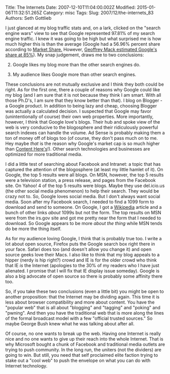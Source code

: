 Title: The Internets
Date: 2007-12-10T11:04:00.002Z
Modified: 2015-01-06T11:32:51.265Z
Category: misc
Tags: 
Slug: 2007/12/the-internets_83
Authors: Seth Gottlieb

I just glanced at my blog traffic stats and, on a lark, clicked on the "search engine wars" view to see that Google represented 97.81% of my search engine traffic. I knew it was going to be high but what surprised me is how much higher this is than the average (Google had a 56.96% percent share according to [Market Share.](http://marketshare.hitslink.com/report.aspx?qprid=1) However, [Geoffrey Mack estimated Google's share at 85%](http://awis.blogspot.com/2006/07/search-engine-market-share.html)). My snap judgement, draws me to two conclusions:

  

  
 2.   Google likes my blog more than the other search engines do.
  
  
 5.   My audience likes Google more than other search engines.
  

  

These conclusions are not mutually exclusive and I think they both could be right. As for the first one, there a couple of reasons why Google could like my blog (and I am sure that it is not because they think I am smart. With all those Ph.D's, I am sure that they know better than that). I blog on Blogger - a Google product. In addition to being lazy and cheap, choosing Blogger was actually a calculated decision. I suspected that Google may favor (unintentionally of course) their own web properties. More importantly, however, I think that Google love's blogs. Their hub and spoke view of the web is very conducive to the blogosphere and their ridiculously powerful search indexes can handle the volume. Ad Sense is probably making them a ton of money off of blogs too (of course, they don't pass much on to me. Hey maybe _that_ is the reason why Google's market cap is so much higher than [Content Here's](http://www.contenthere.net)!). Other search technologies and businesses are optimized for more traditional media.

  

I did a little test of searching about Facebook and Intranet: a topic that has captured the attention of the blogosphere (at least my little hamlet of it). On Google, the top 5 results were all blogs. On MSN, however, the top 5 results were a television station, a press release, and pages from the Facebook site. On Yahoo! 4 of the top 5 results were blogs. Maybe they use del.icio.us (the other social media phenomenon) to help their search. They would be crazy not to. So, Google loves social media. But I don't always want social media. Soon after my Facebook search, I needed to find a 1099 form to download and send to someone. On Google, I got a [Wikipedia](http://www.wikipedia.org "Wikipedia") article and a bunch of other links _about_ 1099s but not the form. The top results on MSN were from the irs.gov site and got me pretty near the form that I needed to download. So Google appears to be more _about the thing_ while MSN tends do be more the thing itself.

  

As for my audience loving Google, I think that is probably true too. I write a lot about open source, Firefox puts the Google search box right there in your face. Safari does too (and doesn't allow you change it) and open source geeks love their Macs. I also like to think that my blog appeals to a hipper (nerdy is hip right?) crowd and IE is for the older crowd who think that IE _is_ the Internet (apologies to the 30% of my readers who I have just alienated. I promise that I will fix that IE display issue someday). Google is also a big advocate of open source so there is probably some affinity there too.

  

So, if you take these two conclusions (even a little bit) you might be open to another proposition: that the Internet may be dividing again. This time it is less about browser compatibility and more about content. You have the "popular web" that is all about "blogging" and "tagging" and "poking" and "pwning". And then you have the traditional web that is more along the lines of the formal broadcast model with a few "official trusted sources." So maybe George Bush knew what he was talking about after all.

  

Of course, no one wants to break up the web. Having one Internet is really nice and no one wants to give up their reach into the whole Internet. That is why Microsoft bought a chunk of Facebook and traditional media outlets are trying to push community. In the long run, the uniters (not the dividers) are going to win. But still, you need that self proclaimed elite faction trying to stake out a "cool web" to push the envelope on what you can do with Internet technology.

  
  
